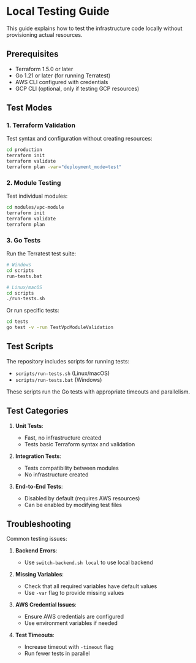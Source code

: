 # Local Testing Guide

This guide explains how to test the infrastructure code locally without provisioning actual resources.

## Prerequisites

- Terraform 1.5.0 or later
- Go 1.21 or later (for running Terratest)
- AWS CLI configured with credentials
- GCP CLI (optional, only if testing GCP resources)

## Test Modes

### 1. Terraform Validation

Test syntax and configuration without creating resources:

```bash
cd production
terraform init
terraform validate
terraform plan -var="deployment_mode=test"
```

### 2. Module Testing

Test individual modules:

```bash
cd modules/vpc-module
terraform init
terraform validate
terraform plan
```

### 3. Go Tests

Run the Terratest test suite:

```bash
# Windows
cd scripts
run-tests.bat

# Linux/macOS
cd scripts
./run-tests.sh
```

Or run specific tests:

```bash
cd tests
go test -v -run TestVpcModuleValidation
```

## Test Scripts

The repository includes scripts for running tests:

- `scripts/run-tests.sh` (Linux/macOS)
- `scripts/run-tests.bat` (Windows)

These scripts run the Go tests with appropriate timeouts and parallelism.

## Test Categories

1. **Unit Tests**:
   - Fast, no infrastructure created
   - Tests basic Terraform syntax and validation

2. **Integration Tests**:
   - Tests compatibility between modules
   - No infrastructure created

3. **End-to-End Tests**:
   - Disabled by default (requires AWS resources)
   - Can be enabled by modifying test files

## Troubleshooting

Common testing issues:

1. **Backend Errors**:
   - Use `switch-backend.sh local` to use local backend

2. **Missing Variables**:
   - Check that all required variables have default values
   - Use `-var` flag to provide missing values

3. **AWS Credential Issues**:
   - Ensure AWS credentials are configured
   - Use environment variables if needed

4. **Test Timeouts**:
   - Increase timeout with `-timeout` flag
   - Run fewer tests in parallel